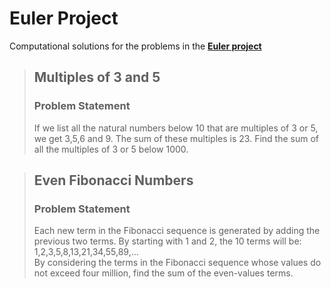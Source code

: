 # Euler Project

Computational solutions for the problems in the **[Euler project](https://projecteuler.net/about)** 

> ## Multiples of 3 and 5
>
> ### Problem Statement
>
> If we list all the natural numbers below 10 that are multiples of 3 or 5, we get 3,5,6 and 9. The sum of these multiples is 23. Find the sum of all the multiples of 3 or 5 below 1000.


> ## Even Fibonacci Numbers
>
> ### Problem Statement
> 
> Each new term in the Fibonacci sequence is generated by adding the previous two terms. By starting with 1 and 2, the 10 terms will be:<br>
> 1,2,3,5,8,13,21,34,55,89,...<br>
> By considering the terms in the Fibonacci sequence whose values do not exceed four million, find the sum of the even-values terms.